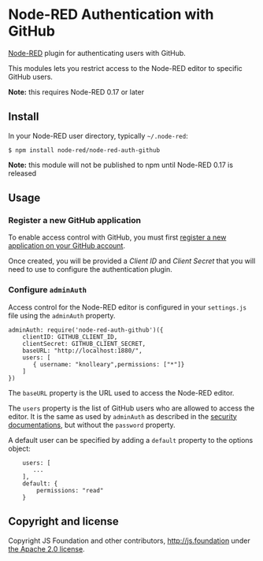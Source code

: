 # Node-RED Authentication with GitHub

[Node-RED](https://nodered.org) plugin for authenticating users with GitHub.

This modules lets you restrict access to the Node-RED editor to specific GitHub
users.

**Note:** this requires Node-RED 0.17 or later


## Install

In your Node-RED user directory, typically `~/.node-red`:

    $ npm install node-red/node-red-auth-github

**Note:** this module will not be published to npm until Node-RED 0.17 is released

## Usage

### Register a new GitHub application

To enable access control with GitHub, you must first [register a new application
on your GitHub account](https://github.com/settings/developers).

Once created, you will be provided a _Client ID_ and _Client Secret_ that
you will need to use to configure the authentication plugin.

### Configure `adminAuth`

Access control for the Node-RED editor is configured in your `settings.js` file
using the `adminAuth` property.

    adminAuth: require('node-red-auth-github')({
        clientID: GITHUB_CLIENT_ID,
        clientSecret: GITHUB_CLIENT_SECRET,
        baseURL: "http://localhost:1880/",
        users: [
           { username: "knolleary",permissions: ["*"]}
        ]
    })

The `baseURL` property is the URL used to access the Node-RED editor.

The `users` property is the list of GitHub users who are allowed to access the
editor. It is the same as used by `adminAuth` as described in the [security documentations](http://nodered.org/docs/security), but without the `password` property.

A default user can be specified by adding a `default` property to the options object:

        users: [
           ...
        ],
        default: {
            permissions: "read"
        }

## Copyright and license

Copyright JS Foundation and other contributors, http://js.foundation under [the Apache 2.0 license](LICENSE).
